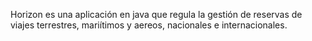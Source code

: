 Horizon es una aplicación en java que regula la gestión de reservas de viajes terrestres, mariítimos y aereos, nacionales e internacionales.
